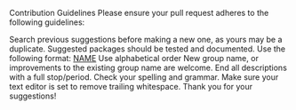 Contribution Guidelines
Please ensure your pull request adheres to the following guidelines:

Search previous suggestions before making a new one, as yours may be a duplicate.
Suggested packages should be tested and documented.
Use the following format: [NAME](LINK)
Use alphabetical order
New group name, or improvements to the existing group name are welcome.
End all descriptions with a full stop/period.
Check your spelling and grammar.
Make sure your text editor is set to remove trailing whitespace.
Thank you for your suggestions!
